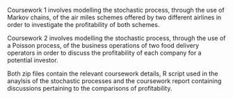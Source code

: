 Coursework 1 involves modelling the stochastic process, through the use of Markov chains, of the air miles schemes offered by two different airlines in order to investigate the profitability of both schemes.

Coursework 2 involves modelling the stochastic process, through the use of a Poisson process, of the business operations of two food delivery operators in order to discuss the profitability of each company for a potential investor.

Both zip files contain the relevant coursework details, R script used in the anaylsis of the stochastic processes and the coursework report containing discussions pertaining to the comparisons of profitability.
